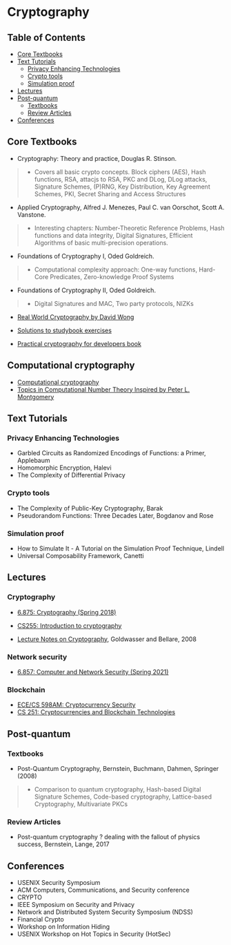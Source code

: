 # Cryptography

## Table of Contents

* [Core Textbooks](#core-textbooks)
* [Text Tutorials](#text-tutorials)
	* [Privacy Enhancing Technologies](#privacy-enhancing-technologies)
	* [Crypto tools](#crypto-tools)
	* [Simulation proof](#simulation-proof)
* [Lectures](#lectures)
* [Post-quantum](#post-quantum)
	* [Textbooks](#textbooks)
	* [Review Articles](#review-articles)
* [Conferences](#conferences)


## Core Textbooks

- Cryptography: Theory and practice, Douglas R. Stinson. 
>- Covers all basic crypto concepts. Block ciphers (AES), Hash functions, RSA, attacjs to RSA, PKC and DLog, DLog attacks, Signature Schemes, (P)RNG, Key Distribution, Key Agreement Schemes, PKI, Secret Sharing and Access Structures

- Applied Cryptography, Alfred J. Menezes, Paul C. van Oorschot, Scott A. Vanstone.
>- Interesting chapters: Number-Theoretic Reference Problems, Hash functions and data integrity, Digital Signatures, Efficient Algorithms of basic multi-precision operations.

- Foundations of Cryptography I, Oded Goldreich. 
>- Computational complexity approach: One-way functions, Hard-Core Predicates, Zero-knowledge Proof Systems

- Foundations of Cryptography II, Oded Goldreich. 
>- Digital Signatures and MAC, Two party protocols, NIZKs

- [Real World Cryptography by David Wong](https://github.com/ZeroKnowledgefm/realworld-cryptography-studygroup)
- [Solutions to studybook exercises](https://github.com/nickmura/rwc-exercises-lessons)

- [Practical cryptography for developers book](https://github.com/nakov/Practical-Cryptography-for-Developers-Book)

## Computational cryptography

- [Computational cryptography](https://www.joppebos.com/lenstra/)
- [Topics in Computational Number Theory Inspired by Peter L. Montgomery](https://www.joppebos.com/montgomery/)


## Text Tutorials

### Privacy Enhancing Technologies

- Garbled Circuits as Randomized Encodings of Functions: a Primer, Applebaum
- Homomorphic Encryption, Halevi
- The Complexity of Differential Privacy

### Crypto tools

- The Complexity of Public-Key Cryptography, Barak
- Pseudorandom Functions: Three Decades Later, Bogdanov and Rose

### Simulation proof

- How to Simulate It - A Tutorial on the Simulation Proof Technique, Lindell
- Universal Composability Framework, Canetti


## Lectures

### Cryptography

- [6.875: Cryptography (Spring 2018)](https://www.youtube.com/playlist?list=PL6ogFv-ieghe8MOIcpD6UDtdK-UMHG8oH)
- [CS255: Introduction to cryptography](https://crypto.stanford.edu/~dabo/courses/cs255_winter14/)

- [Lecture Notes on Cryptography](https://cseweb.ucsd.edu/~mihir/papers/gb.pdf), Goldwasser and Bellare, 2008

### Network security

- [6.857: Computer and Network Security (Spring 2021)](http://courses.csail.mit.edu/6.857/2021/handouts)

### Blockchain

- [ECE/CS 598AM: Cryptocurrency Security](https://soc1024.ece.illinois.edu/teaching/ece598am/fall2016/)
- [CS 251: Cryptocurrencies and Blockchain Technologies](https://cs251.stanford.edu/)


## Post-quantum

### Textbooks

- Post-Quantum Cryptography, Bernstein, Buchmann, Dahmen, Springer (2008)
>- Comparison to quantum cryptography, Hash-based Digital Signature Schemes, Code-based cryptography, Lattice-based Cryptography, Multivariate PKCs

### Review Articles

- Post-quantum cryptography ? dealing with the fallout of physics success, Bernstein, Lange, 2017

## Conferences


- USENIX Security Symposium
- ACM Computers, Communications, and Security conference
- CRYPTO
- IEEE Symposium on Security and Privacy
- Network and Distributed System Security Symposium (NDSS)
- Financial Crypto
- Workshop on Information Hiding
- USENIX Workshop on Hot Topics in Security (HotSec)



